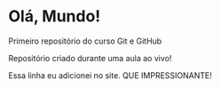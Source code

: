 # Olá, Mundo!
 Primeiro repositório do curso Git e GitHub

Repositório criado durante uma aula ao vivo!

Essa linha  eu adicionei  no site. QUE IMPRESSIONANTE!
